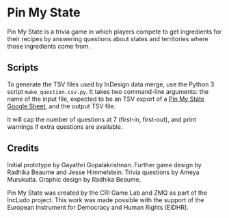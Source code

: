 # Pin My State

Pin My State is a trivia game in which players compete to get ingredients for their recipes by answering questions about states and territories where those ingredients come from.


## Scripts

To generate the TSV files used by InDesign data merge, use the Python 3 script `make_question.csv.py`. It takes two command-line arguments: the name of the input file, expected to be an TSV export of a [Pin My State Google Sheet](https://docs.google.com/spreadsheets/d/1PwKo_1E2EcmDthNvp1DyH3nxZcN1zOH2C0Mjqn2RvPs/edit?usp=sharing), and the output TSV file.

It will cap the number of questions at 7 (first-in, first-out), and print warnings if extra questions are available.


## Credits

Initial prototype by Gayathri Gopalakrishnan.
Further game design by Radhika Beaume and Jesse Himmelstein.
Trivia questions by Ameya Murukutla.
Graphic design by Radhika Beaume.

Pin My State was created by the CRI Game Lab and ZMQ as part of the IncLudo project. This work was made possible with the support of the European Instrument for Democracy and Human Rights (EIDHR). 
